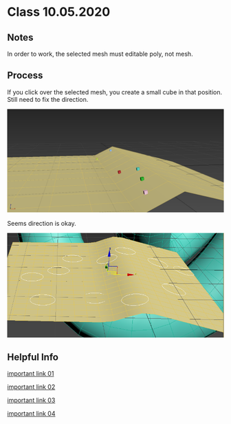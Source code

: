 # Class 10.05.2020

## Notes 

In order to work, the selected mesh must editable poly, not mesh.<br />

## Process

If you click over the selected mesh, you create a small cube in that position. Still need to fix the direction.<br />

![alt text](https://github.com/the-other-mariana/3dsmax-plugins/blob/master/10052020/ray-output.png?raw=true)<br />

Seems direction is okay. <br />

![alt text](https://github.com/the-other-mariana/3dsmax-plugins/blob/master/10052020/ray-output-02.png?raw=true) <br />

## Helpful Info

[important link 01](https://forums.cgsociety.org/t/getting-explicit-normal-of-a-surface-with-a-ray-intersection/1846022) <br />

[important link 02](https://help.autodesk.com/view/3DSMAX/2016/ENU/?guid=__files_GUID_D1D7EB56_A370_4B07_99B4_BC779FB87CAF_htm) <br />

[important link 03](https://help.autodesk.com/view/3DSMAX/2019/ENU/?guid=GUID-3CF6FA6C-4CEA-4CC4-BACF-B2E40EF28C53) <br />

[important link 04](https://forums.cgsociety.org/t/script-gives-error-at-first-run-attempt-only/1436432) <br />
